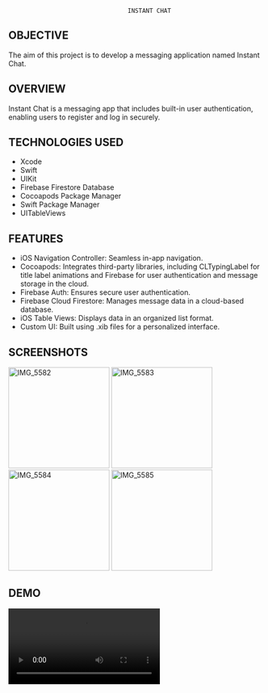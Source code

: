                                      INSTANT CHAT 
OBJECTIVE
---
The aim of this project is to develop a messaging application named Instant Chat.

OVERVIEW
---
Instant Chat is a messaging app that includes built-in user authentication, enabling users to register and log in securely.

TECHNOLOGIES USED
---
* Xcode
* Swift
* UIKit
* Firebase Firestore Database
* Cocoapods Package Manager
* Swift Package Manager
* UITableViews

FEATURES
---
* iOS Navigation Controller: Seamless in-app navigation.
* Cocoapods: Integrates third-party libraries, including CLTypingLabel for title label animations and Firebase for user authentication and message storage in the cloud.
* Firebase Auth: Ensures secure user authentication.
* Firebase Cloud Firestore: Manages message data in a cloud-based database.
* iOS Table Views: Displays data in an organized list format.
* Custom UI: Built using .xib files for a personalized interface.

SCREENSHOTS
---
<img src="https://github.com/user-attachments/assets/96d97935-08af-46a9-b7fe-71a922f736eb" alt="IMG_5582" width="200"/>
<img src="https://github.com/user-attachments/assets/62d379a6-070f-433d-9ce4-73b34cef188d" alt="IMG_5583" width="200"/>
<img src="https://github.com/user-attachments/assets/6e3b8989-e83b-42df-8907-be6aa359c9bb" alt="IMG_5584" width="200"/>
<img src="https://github.com/user-attachments/assets/28efedb8-4c28-4ef4-941a-cfab6a889e37" alt="IMG_5585" width="200"/>

DEMO
---
<video src="https://github.com/user-attachments/assets/673a1803-eda6-4059-a094-cede3715dbb2" width="300" controls> </video>










